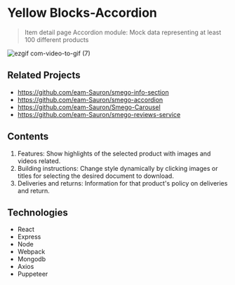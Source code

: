 # Yellow Blocks-Accordion 

> Item detail page
> Accordion module: 
Mock data representing at least 100 different products

![ezgif com-video-to-gif (7)](https://user-images.githubusercontent.com/61338620/84606211-ec774b80-ae71-11ea-8569-ad42f9a83dee.gif)



## Related Projects

  - https://github.com/eam-Sauron/smego-info-section
  - https://github.com/eam-Sauron/smego-accordion
  - https://github.com/eam-Sauron/Smego-Carousel
  - https://github.com/eam-Sauron/smego-reviews-service

## Contents

1. Features: Show highlights of the selected product with images and videos related.
2. Building instructions: Change style dynamically by clicking images or titles for selecting the desired document to    download.
3. Deliveries and returns: Information for that product's policy on deliveries and return.


## Technologies

- React
- Express
- Node
- Webpack
- Mongodb
- Axios
- Puppeteer


